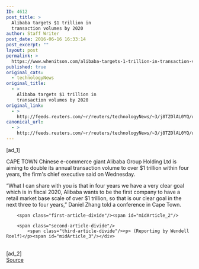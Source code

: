 ```yaml
---
ID: 4612
post_title: >
  Alibaba targets $1 trillion in
  transaction volumes by 2020
author: Staff Writer
post_date: 2016-06-16 16:33:14
post_excerpt: ""
layout: post
permalink: >
  https://www.whenitson.com/alibaba-targets-1-trillion-in-transaction-volumes-by-2020/
published: true
original_cats:
  - technologyNews
original_title:
  - >
    Alibaba targets $1 trillion in
    transaction volumes by 2020
original_link:
  - >
    http://feeds.reuters.com/~r/reuters/technologyNews/~3/j8TZOlAL0YQ/us-china-alibaba-growth-idUSKCN0Z21KS
canonical_url:
  - >
    http://feeds.reuters.com/~r/reuters/technologyNews/~3/j8TZOlAL0YQ/us-china-alibaba-growth-idUSKCN0Z21KS
---
```

 [ad_1]
<br><div id="articleText">
<span id="midArticle_start"/>

<span class="focusParagraph" readability="4"><p><span class="articleLocation">CAPE TOWN</span> Chinese e-commerce giant Alibaba Group Holding Ltd is aiming to double its annual transaction volume to over $1 trillion within four years, the firm's chief executive said on Wednesday.</p></span><span id="midArticle_0"/><p>“What I can share with you is that in four years we have a very clear goal which is in fiscal 2020, Alibaba wants to be the first company to have a retail market base scale of over $1 trillion, so that is our clear goal in the next three to four years,” Daniel Zhang told a conference in Cape Town.</p><span id="midArticle_1"/>
        
        <span class="first-article-divide"/><span id="midArticle_2"/>
        
        <span class="second-article-divide"/>
            <span class="third-article-divide"/><p> (Reporting by Wendell Roelf)</p><span id="midArticle_3"/></div>
<br>[ad_2]
<br><a href="http://feeds.reuters.com/~r/reuters/technologyNews/~3/j8TZOlAL0YQ/us-china-alibaba-growth-idUSKCN0Z21KS">Source </a>